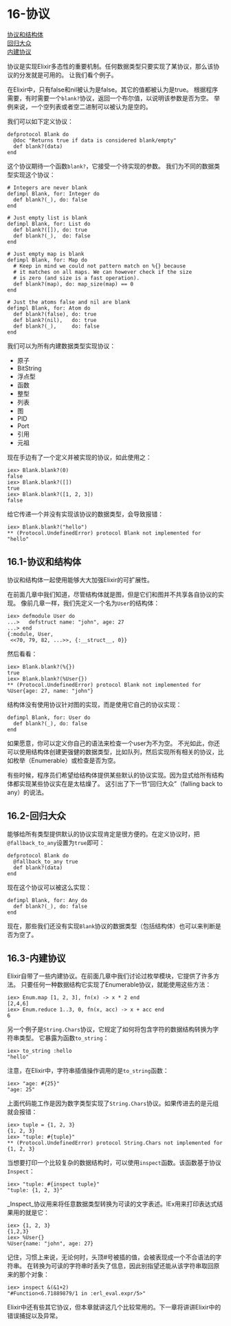 16-协议
========
[协议和结构体]()<br/>
[回归大众]()<br/>
[内建协议]()<br/>

协议是实现Elixir多态性的重要机制。任何数据类型只要实现了某协议，那么该协议的分发就是可用的。
让我们看个例子。

在Elixir中，只有false和nil被认为是false。其它的值都被认为是true。
根据程序需要，有时需要一个```blank?```协议，返回一个布尔值，以说明该参数是否为空。
举例来说，一个空列表或者空二进制可以被认为是空的。

我们可以如下定义协议：
```
defprotocol Blank do
  @doc "Returns true if data is considered blank/empty"
  def blank?(data)
end
```

这个协议期待一个函数```blank?```，它接受一个待实现的参数。
我们为不同的数据类型实现这个协议：
```
# Integers are never blank
defimpl Blank, for: Integer do
  def blank?(_), do: false
end

# Just empty list is blank
defimpl Blank, for: List do
  def blank?([]), do: true
  def blank?(_),  do: false
end

# Just empty map is blank
defimpl Blank, for: Map do
  # Keep in mind we could not pattern match on %{} because
  # it matches on all maps. We can however check if the size
  # is zero (and size is a fast operation).
  def blank?(map), do: map_size(map) == 0
end

# Just the atoms false and nil are blank
defimpl Blank, for: Atom do
  def blank?(false), do: true
  def blank?(nil),   do: true
  def blank?(_),     do: false
end
```

我们可以为所有内建数据类型实现协议：
  - 原子
  - BitString
  - 浮点型
  - 函数
  - 整型
  - 列表
  - 图
  - PID
  - Port
  - 引用
  - 元祖

现在手边有了一个定义并被实现的协议，如此使用之：
```
iex> Blank.blank?(0)
false
iex> Blank.blank?([])
true
iex> Blank.blank?([1, 2, 3])
false
```

给它传递一个并没有实现该协议的数据类型，会导致报错：
```
iex> Blank.blank?("hello")
** (Protocol.UndefinedError) protocol Blank not implemented for "hello"
```

## 16.1-协议和结构体
协议和结构体一起使用能够大大加强Elixir的可扩展性。<br/>

在前面几章中我们知道，尽管结构体就是图，但是它们和图并不共享各自协议的实现。
像前几章一样，我们先定义一个名为```User```的结构体：
```
iex> defmodule User do
...>   defstruct name: "john", age: 27
...> end
{:module, User,
 <<70, 79, 82, ...>>, {:__struct__, 0}}
 ```
 然后看看：
 ```
iex> Blank.blank?(%{})
true
iex> Blank.blank?(%User{})
** (Protocol.UndefinedError) protocol Blank not implemented for %User{age: 27, name: "john"}
```

结构体没有使用协议针对图的实现，而是使用它自己的协议实现：
```
defimpl Blank, for: User do
  def blank?(_), do: false
end
```

如果愿意，你可以定义你自己的语法来检查一个user为不为空。
不光如此，你还可以使用结构体创建更强健的数据类型，比如队列，然后实现所有相关的协议，比如枚举（Enumerable）或检查是否为空。

有些时候，程序员们希望给结构体提供某些默认的协议实现。因为显式给所有结构体都实现某些协议实在是太枯燥了。
这引出了下一节“回归大众”（falling back to any）的说法。

## 16.2-回归大众
能够给所有类型提供默认的协议实现肯定是很方便的。在定义协议时，把```@fallback_to_any```设置为```true```即可：
```
defprotocol Blank do
  @fallback_to_any true
  def blank?(data)
end
```
现在这个协议可以被这么实现：
```
defimpl Blank, for: Any do
  def blank?(_), do: false
end
```

现在，那些我们还没有实现```Blank```协议的数据类型（包括结构体）也可以来判断是否为空了。

## 16.3-内建协议
Elixir自带了一些内建协议。在前面几章中我们讨论过枚举模块，它提供了许多方法。
只要任何一种数据结构它实现了Enumerable协议，就能使用这些方法：

```
iex> Enum.map [1, 2, 3], fn(x) -> x * 2 end
[2,4,6]
iex> Enum.reduce 1..3, 0, fn(x, acc) -> x + acc end
6
```

另一个例子是```String.Chars```协议，它规定了如何将包含字符的数据结构转换为字符串类型。
它暴露为函数```to_string```：
```
iex> to_string :hello
"hello"
```

注意，在Elixir中，字符串插值操作调用的是```to_string```函数：
```
iex> "age: #{25}"
"age: 25"
```
上面代码能工作是因为数字类型实现了```String.Chars```协议。如果传进去的是元组就会报错：
```
iex> tuple = {1, 2, 3}
{1, 2, 3}
iex> "tuple: #{tuple}"
** (Protocol.UndefinedError) protocol String.Chars not implemented for {1, 2, 3}
```

当想要打印一个比较复杂的数据结构时，可以使用```inspect```函数。该函数基于协议```Inspect```：
```
iex> "tuple: #{inspect tuple}"
"tuple: {1, 2, 3}"
```

_Inspect_协议用来将任意数据类型转换为可读的文字表述。IEx用来打印表达式结果用的就是它：
```
iex> {1, 2, 3}
{1,2,3}
iex> %User{}
%User{name: "john", age: 27}
```

记住，习惯上来说，无论何时，头顶#号被插的值，会被表现成一个不合语法的字符串。
在转换为可读的字符串时丢失了信息，因此别指望还能从该字符串取回原来的那个对象：
```
iex> inspect &(&1+2)
"#Function<6.71889879/1 in :erl_eval.expr/5>"
```

Elixir中还有些其它协议，但本章就讲这几个比较常用的。下一章将讲讲Elixir中的错误捕捉以及异常。
















  

